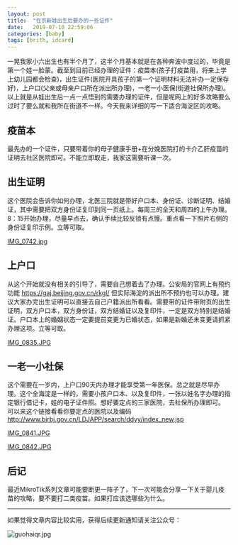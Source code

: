 ```yaml
---
layout: post
title:  "在京新娃出生后要办的一些证件"
date:   2019-07-10 22:59:06
categories: [baby]
tags: [brith, idcard]
---
```

一晃我家小六出生也有半个月了，这半个月基本就是在各种奔波中度过的，毕竟是第一个娃一脸蒙。截至到目前已经办理的证件：疫苗本(孩子打疫苗用，将来上学上幼儿园都会检查)，出生证件(医院开具孩子的第一个证明材料无法补办一定保存好)，上户口(父亲或母亲户口所在派出所办理)，一老一小医保(街道社保所办理)。以上就是从娃出生后一点一点悟到的需要办理的证件，但是呢网上的好多攻略要么过时了要么就和我所在街道不一样。今天我来详细的写一下适合海淀区的攻略。

## 疫苗本

最先办的一个证件，只要带着你的母子健康手册+在分娩医院打的卡介乙肝疫苗的证明去社区医院即可。不能立即取走，我家这需要听课一次。

## 出生证明

这个医院会告诉你如何办理，北医三院就是带好户口本、身份证、诊断证明、结婚证，其中需要把双方身份证复印到同一页纸上。每周三的全天和周四的上午办理。8：15开始办理，尽量早点去，确认手续比较反锁有点慢。重点看一下照片右侧的身份证复印示例。立等可取。

[IMG_0742.jpg](http://blog.guohai.org/doc-pic/2019-07/IMG_0742.jpg)

## 上户口

从这个开始就没有相关的引导了，需要自己想着去了办理。公安局的官网上有预约功能 https://gaj.beijing.gov.cn/rkgl/ 但实际海淀的派出所不预约也可以办理。建议大家办完出生证明可以直接去自己户籍派出所看看。需要带的证件带附页的出生证明，双方户口本，双方身份证，双方结婚证以及复印件，一定是双方特别是结婚证。户口本上的婚姻状态一定要提前变更为已婚状态，如果是新婚还未变更请抓紧办理这项。立等可取。

[IMG_0835.JPG](http://blog.guohai.org/doc-pic/2019-07/IMG_0835.JPG)

## 一老一小社保

这个需要在一岁内，上户口90天内办理才能享受第一年医保。总之就是尽早办理。这个全海淀是一样的，需要小孩户口本、以及复印件，一张以娃名字办理的指定银行借记卡，娃的电子证件照。想好要定点的三家医院，去社保所办理即可。 可以来这个链接看看你要定点的医院以及编码 http://www.bjrbj.gov.cn/LDJAPP/search/ddyy/index_new.jsp


[IMG_0841.JPG](http://blog.guohai.org/doc-pic/2019-07/IMG_0841.JPG)

[IMG_0842.JPG](http://blog.guohai.org/doc-pic/2019-07/IMG_0842.JPG)


## 后记

最近MikroTik系列文章可能要断更一阵子了，下一次可能会分享一下关于婴儿疫苗的攻略，要不要打二类疫苗。如果打应该选哪些为什么。

---

如果觉得文章内容比较实用，获得后续更新通知请关注公众号：

![guohaiqr.jpg](//blog.guohai.org/doc-pic/guohaiqr.jpg)